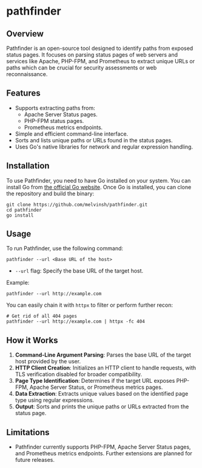 # pathfinder

## Overview
Pathfinder is an open-source tool designed to identify paths from exposed status pages. It focuses on parsing status pages of web servers and services like Apache, PHP-FPM, and Prometheus to extract unique URLs or paths which can be crucial for security assessments or web reconnaissance.

## Features
- Supports extracting paths from:
  - Apache Server Status pages.
  - PHP-FPM status pages.
  - Prometheus metrics endpoints.
- Simple and efficient command-line interface.
- Sorts and lists unique paths or URLs found in the status pages.
- Uses Go's native libraries for network and regular expression handling.

## Installation
To use Pathfinder, you need to have Go installed on your system. You can install Go from [the official Go website](https://golang.org/dl/). Once Go is installed, you can clone the repository and build the binary:

``` shell
git clone https://github.com/melvinsh/pathfinder.git
cd pathfinder
go install
```

## Usage
To run Pathfinder, use the following command:

``` shell
pathfinder --url <Base URL of the host>
```

- `--url` flag: Specify the base URL of the target host.

Example:

``` shell
pathfinder --url http://example.com
```

You can easily chain it with `httpx` to filter or perform further recon:

``` shell
# Get rid of all 404 pages
pathfinder --url http://example.com | httpx -fc 404
```

## How it Works
1. **Command-Line Argument Parsing**: Parses the base URL of the target host provided by the user.
2. **HTTP Client Creation**: Initializes an HTTP client to handle requests, with TLS verification disabled for broader compatibility.
3. **Page Type Identification**: Determines if the target URL exposes PHP-FPM, Apache Server Status, or Prometheus metrics pages.
4. **Data Extraction**: Extracts unique values based on the identified page type using regular expressions.
5. **Output**: Sorts and prints the unique paths or URLs extracted from the status page.

## Limitations
- Pathfinder currently supports PHP-FPM, Apache Server Status pages, and Prometheus metrics endpoints. Further extensions are planned for future releases.
